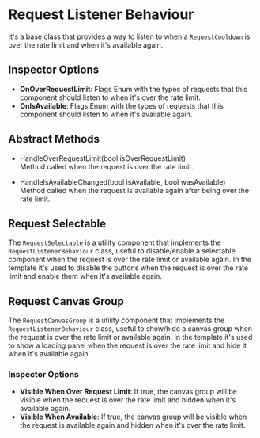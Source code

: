# Request Listener Behaviour

It's a base class that provides a way to listen to when a [`RequestCooldown`](../../others/request-cooldown.md) is over the rate limit and when it's available again.

## Inspector Options

- **OnOverRequestLimit**: Flags Enum with the types of requests that this component should listen to when it's over the rate limit.
- **OnIsAvailable**: Flags Enum with the types of requests that this component should listen to when it's available again.

## Abstract Methods

- <span class="code"><span class="method">HandleOverRequestLimit</span>(<span class="param">bool</span> <span class="param-name">isOverRequestLimit</span>)</span>  
Method called when the request is over the rate limit.

- <span class="code"><span class="method">HandleIsAvailableChanged</span>(<span class="param">bool</span> <span class="param-name">isAvailable</span>, <span class="param">bool</span> <span class="param-name">wasAvailable</span>)</span>  
Method called when the request is available again after being over the rate limit.

## Request Selectable

The `RequestSelectable` is a utility component that implements the `RequestListenerBehaviour` class, useful to disable/enable a selectable component when the request is over the rate limit or available again. In the template it's used to disable the buttons when the request is over the rate limit and enable them when it's available again.

## Request Canvas Group

The `RequestCanvasGroup` is a utility component that implements the `RequestListenerBehaviour` class, useful to show/hide a canvas group when the request is over the rate limit or available again. In the template it's used to show a loading panel when the request is over the rate limit and hide it when it's available again.

<!-- markdownlint-disable MD024 -->
### Inspector Options
<!-- markdownlint-enable MD024 -->

- **Visible When Over Request Limit**: If true, the canvas group will be visible when the request is over the rate limit and hidden when it's available again.
- **Visible When Available**: If true, the canvas group will be visible when the request is available again and hidden when it's over the rate limit.
